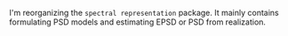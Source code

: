 I'm reorganizing the `spectral representation` package. It mainly contains formulating PSD models and estimating EPSD or PSD from realization.
